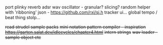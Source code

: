 port plinky reverb
adsr
wav oscillator - granular? slicing? 
    random helper with 'ribboning'
json - https://github.com/rxi/sj.h
tracker ui...
global tempo / beat thing
    stolp...

~~read strudel sample packs~~
~~mini notation pattern compiler - inspiration https://garten.salat.dev/idlecycles/chapter4.html~~
~~intern strings~~
~~wav loader - sample object etc~~
